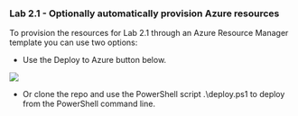### Lab 2.1 - Optionally automatically provision Azure resources

To provision the resources for Lab 2.1 through an Azure Resource Manager template you can use two options:

- Use the Deploy to Azure button below.
<a href="https://portal.azure.com/#create/Microsoft.Template/uri/https%3A%2F%2Fraw.githubusercontent.com%2Fmikelindberg%2FCloud-workshops%2Fmaster%2FLab2.1%2Fprovision%2Ftemplates%2Fmaster.json" target="_blank">
    <img src="http://azuredeploy.net/deploybutton.png"/>
</a>

- Or clone the repo and use the PowerShell script .\deploy.ps1 to deploy from the PowerShell command line.

